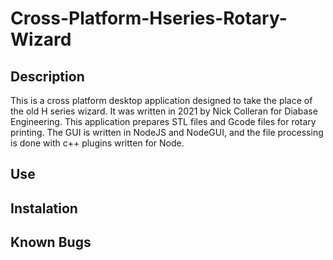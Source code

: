# Cross-Platform-Hseries-Rotary-Wizard

## Description
This is a cross platform desktop application designed to take the place of the old H series wizard. It was written in 2021 by Nick Colleran for Diabase Engineering.
This application prepares STL files and Gcode files for rotary printing. The GUI is written in NodeJS and NodeGUI, and the file processing is done with c++ plugins written for Node.

## Use

## Instalation

## Known Bugs
